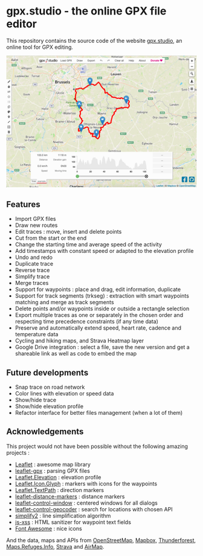 # gpx.studio - the online GPX file editor

This repository contains the source code of the website [gpx.studio](https://gpxstudio.github.io), an online tool for GPX editing.

![Preview of the online app.](preview.png)

## Features
* Import GPX files
* Draw new routes
* Edit traces : move, insert and delete points
* Cut from the start or the end
* Change the starting time and average speed of the activity
* Add timestamps with constant speed or adapted to the elevation profile
* Undo and redo
* Duplicate trace
* Reverse trace
* Simplify trace
* Merge traces
* Support for waypoints : place and drag, edit information, duplicate
* Support for track segments (trkseg) : extraction with smart waypoints matching and merge as track segments
* Delete points and/or waypoints inside or outside a rectangle selection
* Export multiple traces as one or separately in the chosen order and respecting time precedence constraints (if any time data)
* Preserve and automatically extend speed, heart rate, cadence and temperature data
* Cycling and hiking maps, and Strava Heatmap layer
* Google Drive integration : select a file, save the new version and get a shareable link as well as code to embed the map

## Future developments
* Snap trace on road network
* Color lines with elevation or speed data
* Show/hide trace
* Show/hide elevation profile
* Refactor interface for better files management (when a lot of them)

## Acknowledgements
This project would not have been possible without the following amazing projects :
* [Leaflet](https://leafletjs.com/) : awesome map library
* [leaflet-gpx](https://github.com/mpetazzoni/leaflet-gpx) : parsing GPX files
* [Leaflet.Elevation](https://github.com/MrMufflon/Leaflet.Elevation) : elevation profile
* [Leaflet.Icon.Glyph](https://github.com/Leaflet/Leaflet.Icon.Glyph) : markers with icons for the waypoints
* [Leaflet.TextPath](https://github.com/makinacorpus/Leaflet.TextPath) : direction markers
* [leaflet-distance-markers](https://github.com/adoroszlai/leaflet-distance-markers) : distance markers
* [leaflet-control-window](https://github.com/mapshakers/leaflet-control-window) : centered windows for all dialogs
* [leaflet-control-geocoder](https://github.com/perliedman/leaflet-control-geocoder) : search for locations with chosen API
* [simplify2](https://github.com/geonome/simplify2-js) : line simplification algorithm
* [js-xss](https://github.com/leizongmin/js-xss) : HTML sanitizer for waypoint text fields
* [Font Awesome](https://fontawesome.com/) : nice icons

And the data, maps and APIs from [OpenStreetMap](https://www.openstreetmap.org/), [Mapbox](https://www.mapbox.com/), [Thunderforest](https://www.thunderforest.com/), [Maps.Refuges.Info](https://wiki.openstreetmap.org/wiki/Hiking/mri), [Strava](https://strava.com) and [AirMap](https://www.airmap.com/).
